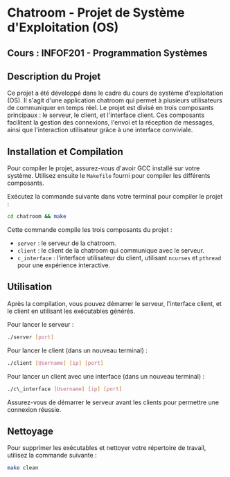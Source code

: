 # Chatroom - Projet de Système d'Exploitation (OS)

## Cours : INFOF201 - Programmation Systèmes

## Description du Projet
Ce projet a été développé dans le cadre du cours de système d'exploitation (OS). Il s'agit d'une application chatroom qui permet à plusieurs utilisateurs de communiquer en temps réel. Le projet est divisé en trois composants principaux : le serveur, le client, et l'interface client. Ces composants facilitent la gestion des connexions, l'envoi et la réception de messages, ainsi que l'interaction utilisateur grâce à une interface conviviale.

## Installation et Compilation
Pour compiler le projet, assurez-vous d'avoir GCC installé sur votre système. Utilisez ensuite le `Makefile` fourni pour compiler les différents composants.

Exécutez la commande suivante dans votre terminal pour compiler le projet :

```bash
cd chatroom && make
```

Cette commande compile les trois composants du projet :
- `server` : le serveur de la chatroom.
- `client` : le client de la chatroom qui communique avec le serveur.
- `c_interface` : l'interface utilisateur du client, utilisant `ncurses` et `pthread` pour une expérience interactive.

## Utilisation
Après la compilation, vous pouvez démarrer le serveur, l'interface client, et le client en utilisant les exécutables générés.

Pour lancer le serveur :

```bash
./server [port]
```

Pour lancer le client (dans un nouveau terminal) :

```bash
./client [Username] [ip] [port]
```

Pour lancer un client avec une interface (dans un nouveau terminal) :

```bash
./c\_interface [Username] [ip] [port]
```

Assurez-vous de démarrer le serveur avant les clients pour permettre une connexion réussie.

## Nettoyage
Pour supprimer les exécutables et nettoyer votre répertoire de travail, utilisez la commande suivante :

```bash
make clean
```
